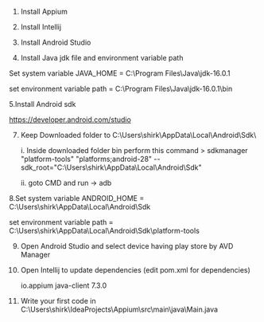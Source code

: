 1. Install Appium

2. Install Intellij 

3. Install Android Studio

4. Install Java jdk file and environment variable path

Set system variable
JAVA_HOME = C:\Program Files\Java\jdk-16.0.1

set environment variable
path = C:\Program Files\Java\jdk-16.0.1\bin

5.Install Android sdk

https://developer.android.com/studio

7. Keep Downloaded folder to C:\Users\shirk\AppData\Local\Android\Sdk\

	i. Inside downloaded folder bin perform this command
		> sdkmanager "platform-tools" "platforms;android-28" --sdk_root="C:\Users\shirk\AppData\Local\Android\Sdk"

	ii. goto CMD and run -> adb

8.Set system variable
ANDROID_HOME = C:\Users\shirk\AppData\Local\Android\Sdk

set environment variable
path = C:\Users\shirk\AppData\Local\Android\Sdk\platform-tools

9. Open Android Studio and select device having play store by AVD Manager

10. Open Intellij to update dependencies
(edit pom.xml for dependencies)

	<dependency>
            <groupId>io.appium</groupId>
            <artifactId>java-client</artifactId>
            <version>7.3.0</version>
        </dependency>


11. Write your first code in
C:\Users\shirk\IdeaProjects\Appium\src\main\java\Main.java

